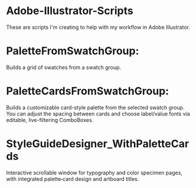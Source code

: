 # Adobe-Illustrator-Scripts
These are scripts I'm creating to help with my workflow in Adobe Illustrator.

# PaletteFromSwatchGroup:
Builds a grid of swatches from a swatch group.

# PaletteCardsFromSwatchGroup:
Builds a customizable card-style palette from the selected swatch group. You can adjust the spacing between cards and choose label/value fonts via editable, live-filtering ComboBoxes.

# StyleGuideDesigner_WithPaletteCards
Interactive scrollable window for typography and color specimen pages, with integrated palette‐card design and artboard titles.
